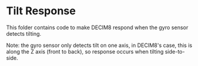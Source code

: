 # Tilt Response
This folder contains code to make DECIM8 respond when the gyro sensor detects tilting.

Note: the gyro sensor only detects tilt on one axis, in DECIM8's case, this is along the Z axis (front to back), so response occurs when tilting side-to-side.